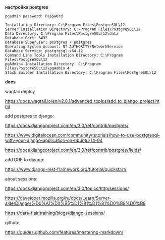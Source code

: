 __настройка postgres__


```
pgadmin password: Pa$$w0rd

Installation Directory: C:\Program Files\PostgreSQL\12
Server Installation Directory: C:\Program Files\PostgreSQL\12
Data Directory: C:\Program Files\PostgreSQL\12\data
Database Port: 5432
Database Superuser: postgres / postgres
Operating System Account: NT AUTHORITY\NetworkService
Database Service: postgresql-x64-12
Command Line Tools Installation Directory: C:\Program Files\PostgreSQL\12
pgAdmin4 Installation Directory: C:\Program Files\PostgreSQL\12\pgAdmin 4
Stack Builder Installation Directory: C:\Program Files\PostgreSQL\12
```

__docs__

wagtail deploy 

https://docs.wagtail.io/en/v2.8.1/advanced_topics/add_to_django_project.html


add postgres to django:

https://docs.djangoproject.com/en/3.0/ref/contrib/postgres/

https://www.digitalocean.com/community/tutorials/how-to-use-postgresql-with-your-django-application-on-ubuntu-14-04

https://docs.djangoproject.com/en/3.0/ref/contrib/postgres/fields/

add DRF to django:

https://www.django-rest-framework.org/tutorial/quickstart/

about sessions:

https://docs.djangoproject.com/en/3.0/topics/http/sessions/

https://developer.mozilla.org/ru/docs/Learn/Server-side/Django/%D0%A1%D0%B5%D1%81%D1%81%D0%B8%D0%B8

https://data-flair.training/blogs/django-sessions/

github:

https://guides.github.com/features/mastering-markdown/
